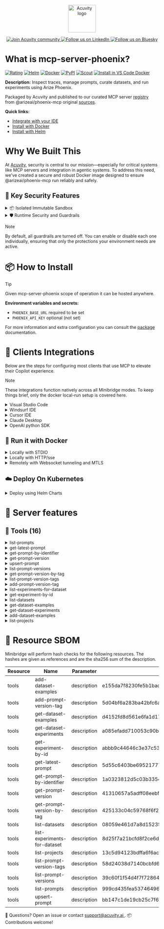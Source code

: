 <p align="center">
  <a href="https://acuvity.ai">
    <picture>
      <img src="https://mma.prnewswire.com/media/2544052/Acuvity__Logo.jpg" height="90" alt="Acuvity logo"/>
    </picture>
  </a>
</p>
<p align="center">
  <a href="https://discord.gg/BkU7fBkrNk">
    <img src="https://img.shields.io/badge/Acuvity-Join-7289DA?logo=discord&logoColor=fff" alt="Join Acuvity community" />
  </a>
<a href="https://www.linkedin.com/company/acuvity/">
    <img src="https://img.shields.io/badge/LinkedIn-Follow-7289DA" alt="Follow us on LinkedIn" />
  </a>
<a href="https://bsky.app/profile/acuvity.bsky.social">
    <img src="https://img.shields.io/badge/Bluesky-Follow-7289DA"?logo=bluesky&logoColor=fff" alt="Follow us on Bluesky" />
  </a>
</p>


# What is mcp-server-phoenix?
[![Rating](https://img.shields.io/badge/B-3775A9?label=Rating)](https://docs.anthropic.com/en/docs/build-with-claude/tool-use/implement-tool-use#best-practices-for-tool-definitions)
[![Helm](https://img.shields.io/badge/1.0.0-3775A9?logo=helm&label=Charts&logoColor=fff)](https://hub.docker.com/r/acuvity/mcp-server-phoenix/tags/)
[![Docker](https://img.shields.io/docker/image-size/acuvity/mcp-server-phoenix/2.1.10?logo=docker&logoColor=fff&label=2.1.10)](https://hub.docker.com/r/acuvity/mcp-server-phoenix)
[![PyPI](https://img.shields.io/badge/2.1.10-3775A9?logo=pypi&logoColor=fff&label=@arizeai/phoenix-mcp)](https://github.com/Arize-ai/phoenix/tree/HEAD/js/packages/phoenix-mcp)
[![Scout](https://img.shields.io/badge/Active-3775A9?logo=docker&logoColor=fff&label=Scout)](https://hub.docker.com/r/acuvity/mcp-server-phoenix/)
[![Install in VS Code Docker](https://img.shields.io/badge/VS_Code-One_click_install-0078d7?logo=githubcopilot)](https://insiders.vscode.dev/redirect/mcp/install?name=mcp-server-phoenix&config=%7B%22args%22%3A%5B%22run%22%2C%22-i%22%2C%22--rm%22%2C%22--read-only%22%2C%22-e%22%2C%22PHOENIX_BASE_URL%22%2C%22docker.io%2Facuvity%2Fmcp-server-phoenix%3A2.1.10%22%5D%2C%22command%22%3A%22docker%22%7D)

**Description:** Inspect traces, manage prompts, curate datasets, and run experiments using Arize Phoenix.

Packaged by Acuvity and published to our curated MCP server [registry](https://mcp.acuvity.ai) from @arizeai/phoenix-mcp original [sources](https://github.com/Arize-ai/phoenix/tree/HEAD/js/packages/phoenix-mcp).

**Quick links:**

- [Integrate with your IDE](https://github.com/acuvity/mcp-servers-registry/blob/main/mcp-server-phoenix/docker/README.md#-clients-integrations)
- [Install with Docker](https://github.com/acuvity/mcp-servers-registry/tree/main/mcp-server-phoenix/docker/README.md#-run-it-with-docker)
- [Install with Helm](https://github.com/acuvity/mcp-servers-registry/tree/main/mcp-server-phoenix/charts/mcp-server-phoenix/README.md#how-to-install)

# Why We Built This

At [Acuvity](https://acuvity.ai), security is central to our mission—especially for critical systems like MCP servers and integration in agentic systems.
To address this need, we've created a secure and robust Docker image designed to ensure @arizeai/phoenix-mcp run reliably and safely.

## 🔐 Key Security Features

<details>
<summary>📦 Isolated Immutable Sandbox </summary>

- **Isolated Execution**: All tools run within secure, containerized sandboxes to enforce process isolation and prevent lateral movement.
- **Non-root by Default**: Enforces least-privilege principles, minimizing the impact of potential security breaches.
- **Read-only Filesystem**: Ensures runtime immutability, preventing unauthorized modification.
- **Version Pinning**: Guarantees consistency and reproducibility across deployments by locking tool and dependency versions.
- **CVE Scanning**: Continuously scans images for known vulnerabilities using [Docker Scout](https://docs.docker.com/scout/) to support proactive mitigation.
- **SBOM & Provenance**: Delivers full supply chain transparency by embedding metadata and traceable build information."
</details>

<details>
<summary>🛡️ Runtime Security and Guardrails</summary>

**Minibridge Integration**: [Minibridge](https://github.com/acuvity/minibridge) establishes secure Agent-to-MCP connectivity, supports Rego/HTTP-based policy enforcement 🕵️, and simplifies orchestration.

The [ARC](https://github.com/acuvity/mcp-servers-registry/tree/main) container includes a [built-in Rego policy](https://github.com/acuvity/mcp-servers-registry/tree/main/mcp-server-phoenix/docker/policy.rego) that enables a set of runtime "guardrails"" to help enforce security, privacy, and correct usage of your services. Below is an overview of each guardrail provided.

### 🔒 Resource Integrity

**Mitigates MCP Rug Pull Attacks**

* **Goal:** Protect users from malicious tool description changes after initial approval, preventing post-installation manipulation or deception.
* **Mechanism:** Locks tool descriptions upon client approval and verifies their integrity before execution. Any modification to the description triggers a security violation, blocking unauthorized changes from server-side updates.

### 🛡️ Guardrails

#### Covert Instruction Detection

Monitors incoming requests for hidden or obfuscated directives that could alter policy behavior.

* **Goal:** Stop attackers from slipping unnoticed commands or payloads into otherwise harmless data.
* **Mechanism:** Applies a library of regex patterns and binary‐encoding checks to the full request body. If any pattern matches a known covert channel (e.g., steganographic markers, hidden HTML tags, escape-sequence tricks), the request is rejected.

#### Sensitive Pattern Detection

Block user-defined sensitive data patterns (credential paths, filesystem references).

* **Goal:** Block accidental or malicious inclusion of sensitive information that violates data-handling rules.
* **Mechanism:** Runs a curated set of regexes against all payloads and tool descriptions—matching patterns such as `.env` files, RSA key paths, directory traversal sequences.

#### Shadowing Pattern Detection

Detects and blocks "shadowing" attacks, where a malicious MCP server sneaks hidden directives into its own tool descriptions to hijack or override the behavior of other, trusted tools.

* **Goal:** Stop a rogue server from poisoning the agent’s logic by embedding instructions that alter how a different server’s tools operate (e.g., forcing all emails to go to an attacker’s address even when the user calls a separate `send_email` tool).
* **Mechanism:** During policy load, each tool description is scanned for cross‐tool override patterns—such as `<IMPORTANT>` sections referencing other tool names, hidden side‐effects, or directives that apply to a different server’s API. Any description that attempts to shadow or extend instructions for a tool outside its own namespace triggers a policy violation and is rejected.

#### Schema Misuse Prevention

Enforces strict adherence to MCP input schemas.

* **Goal:** Prevent malformed or unexpected fields from bypassing validations, causing runtime errors, or enabling injections.
* **Mechanism:** Compares each incoming JSON object against the declared schema (required properties, allowed keys, types). Any extra, missing, or mistyped field triggers an immediate policy violation.

#### Cross-Origin Tool Access

Controls whether tools may invoke tools or services from external origins.

* **Goal:** Prevent untrusted or out-of-scope services from being called.
* **Mechanism:** Examines tool invocation requests and outgoing calls, verifying each target against an allowlist of approved domains or service names. Calls to any non-approved origin are blocked.

#### Secrets Redaction

Automatically masks sensitive values so they never appear in logs or responses.

* **Goal:** Ensure that API keys, tokens, passwords, and other credentials cannot leak in plaintext.
* **Mechanism:** Scans every text output for known secret formats (e.g., AWS keys, GitHub PATs, JWTs). Matches are replaced with `[REDACTED]` before the response is sent or recorded.

These controls ensure robust runtime integrity, prevent unauthorized behavior, and provide a foundation for secure-by-design system operations.

### Enable guardrails

To activate guardrails in your Docker containers, define the `GUARDRAILS` environment variable with the protections you need.

| Guardrail                        | Summary                                                                 |
|----------------------------------|-------------------------------------------------------------------------|
| `covert-instruction-detection`   | Detects hidden or obfuscated directives in requests.                    |
| `sensitive-pattern-detection`    | Flags patterns suggesting sensitive data or filesystem exposure.        |
| `shadowing-pattern-detection`    | Identifies tool descriptions that override or influence others.         |
| `schema-misuse-prevention`       | Enforces strict schema compliance on input data.                        |
| `cross-origin-tool-access`       | Controls calls to external services or APIs.                            |
| `secrets-redaction`              | Prevents exposure of credentials or sensitive values.                   |

Example: add `-e GUARDRAILS="secrets-redaction sensitive-pattern-detection"` to enable those guardrails.

## 🔒 Basic Authentication via Shared Secret

Provides a lightweight auth layer using a single shared token.

* **Mechanism:** Expects clients to send an `Authorization` header with the predefined secret.
* **Use Case:** Quickly lock down your endpoint in development or simple internal deployments—no complex OAuth/OIDC setup required.

To turn on Basic Authentication, define `BASIC_AUTH_SECRET` environment variable with a shared secret.

Example: add `-e BASIC_AUTH_SECRET="supersecret"` to enable the basic authentication.

> While basic auth will protect against unauthorized access, you should use it only in controlled environment,
> rotate credentials frequently and **always** use TLS.

</details>

> [!NOTE]
> By default, all guardrails are turned off. You can enable or disable each one individually, ensuring that only the protections your environment needs are active.


# 📦 How to Install


> [!TIP]
> Given mcp-server-phoenix scope of operation it can be hosted anywhere.

**Environment variables and secrets:**
  - `PHOENIX_BASE_URL` required to be set
  - `PHOENIX_API_KEY` optional (not set)

For more information and extra configuration you can consult the [package](https://github.com/Arize-ai/phoenix/tree/HEAD/js/packages/phoenix-mcp) documentation.

# 🧰 Clients Integrations

Below are the steps for configuring most clients that use MCP to elevate their Copilot experience.

> [!NOTE]
> These integrations function natively across all Minibridge modes.
> To keep things brief, only the docker local-run setup is covered here.

<details>
<summary>Visual Studio Code</summary>

To get started immediately, you can use the "one-click" link below:

[![Install in VS Code Docker](https://img.shields.io/badge/VS_Code-One_click_install-0078d7?logo=githubcopilot)](https://insiders.vscode.dev/redirect/mcp/install?name=mcp-server-phoenix&config=%7B%22args%22%3A%5B%22run%22%2C%22-i%22%2C%22--rm%22%2C%22--read-only%22%2C%22-e%22%2C%22PHOENIX_BASE_URL%22%2C%22docker.io%2Facuvity%2Fmcp-server-phoenix%3A2.1.10%22%5D%2C%22command%22%3A%22docker%22%7D)

## Global scope

Press `ctrl + shift + p` and type `Preferences: Open User Settings JSON` to add the following section:

```json
{
  "mcp": {
    "servers": {
      "acuvity-mcp-server-phoenix": {
        "env": {
          "PHOENIX_BASE_URL": "TO_BE_SET"
        },
        "command": "docker",
        "args": [
          "run",
          "-i",
          "--rm",
          "--read-only",
          "-e",
          "PHOENIX_BASE_URL",
          "docker.io/acuvity/mcp-server-phoenix:2.1.10"
        ]
      }
    }
  }
}
```

## Workspace scope

In your workspace create a file called `.vscode/mcp.json` and add the following section:

```json
{
  "servers": {
    "acuvity-mcp-server-phoenix": {
      "env": {
        "PHOENIX_BASE_URL": "TO_BE_SET"
      },
      "command": "docker",
      "args": [
        "run",
        "-i",
        "--rm",
        "--read-only",
        "-e",
        "PHOENIX_BASE_URL",
        "docker.io/acuvity/mcp-server-phoenix:2.1.10"
      ]
    }
  }
}
```

> To pass secrets you should use the `promptString` input type described in the [Visual Studio Code documentation](https://code.visualstudio.com/docs/copilot/chat/mcp-servers).

</details>

<details>
<summary>Windsurf IDE</summary>

In `~/.codeium/windsurf/mcp_config.json` add the following section:

```json
{
  "mcpServers": {
    "acuvity-mcp-server-phoenix": {
      "env": {
        "PHOENIX_BASE_URL": "TO_BE_SET"
      },
      "command": "docker",
      "args": [
        "run",
        "-i",
        "--rm",
        "--read-only",
        "-e",
        "PHOENIX_BASE_URL",
        "docker.io/acuvity/mcp-server-phoenix:2.1.10"
      ]
    }
  }
}
```

See [Windsurf documentation](https://docs.windsurf.com/windsurf/mcp) for more info.

</details>

<details>
<summary>Cursor IDE</summary>

Add the following JSON block to your mcp configuration file:
- `~/.cursor/mcp.json` for global scope
- `.cursor/mcp.json` for project scope

```json
{
  "mcpServers": {
    "acuvity-mcp-server-phoenix": {
      "env": {
        "PHOENIX_BASE_URL": "TO_BE_SET"
      },
      "command": "docker",
      "args": [
        "run",
        "-i",
        "--rm",
        "--read-only",
        "-e",
        "PHOENIX_BASE_URL",
        "docker.io/acuvity/mcp-server-phoenix:2.1.10"
      ]
    }
  }
}
```

See [cursor documentation](https://docs.cursor.com/context/model-context-protocol) for more information.

</details>
<details>

<summary>Claude Desktop</summary>

In the `claude_desktop_config.json` configuration file add the following section:

```json
{
  "mcpServers": {
    "acuvity-mcp-server-phoenix": {
      "env": {
        "PHOENIX_BASE_URL": "TO_BE_SET"
      },
      "command": "docker",
      "args": [
        "run",
        "-i",
        "--rm",
        "--read-only",
        "-e",
        "PHOENIX_BASE_URL",
        "docker.io/acuvity/mcp-server-phoenix:2.1.10"
      ]
    }
  }
}
```

See [Anthropic documentation](https://docs.anthropic.com/en/docs/agents-and-tools/mcp) for more information.
</details>

<details>
<summary>OpenAI python SDK</summary>

## Running locally

```python
async with MCPServerStdio(
    params={
        "env": {"PHOENIX_BASE_URL":"TO_BE_SET"},
        "command": "docker",
        "args": ["run","-i","--rm","--read-only","-e","PHOENIX_BASE_URL","docker.io/acuvity/mcp-server-phoenix:2.1.10"]
    }
) as server:
    tools = await server.list_tools()
```

## Running remotely

```python
async with MCPServerSse(
    params={
        "url": "http://<ip>:<port>/sse",
    }
) as server:
    tools = await server.list_tools()
```

See [OpenAI Agents SDK docs](https://openai.github.io/openai-agents-python/mcp/) for more info.

</details>

## 🐳 Run it with Docker

<details>
<summary>Locally with STDIO</summary>

In your client configuration set:

- command: `docker`
- arguments: `run -i --rm --read-only -e PHOENIX_BASE_URL docker.io/acuvity/mcp-server-phoenix:2.1.10`

</details>

<details>
<summary>Locally with HTTP/sse</summary>

Simply run as:

```console
docker run -it -p 8000:8000 --rm --read-only -e PHOENIX_BASE_URL docker.io/acuvity/mcp-server-phoenix:2.1.10
```

Then on your application/client, you can configure to use it like:

```json
{
  "mcpServers": {
    "acuvity-mcp-server-phoenix": {
      "url": "http://localhost:8000/sse"
    }
  }
}
```

You might have to use different ports for different tools.

</details>

<details>
<summary>Remotely with Websocket tunneling and MTLS </summary>

> This section assume you are familiar with TLS and certificates and will require:
> - a server certificate with proper DNS/IP field matching your tool deployment.
> - a client-ca used to sign client certificates

1. Start the server in `backend` mode
 - add an environment variable like `-e MINIBRIDGE_MODE=backend`
 - add the TLS certificates (recommended) through a volume let's say `/certs` ex (`-v $PWD/certs:/certs`)
 - instruct minibridge to use those certs with
   - `-e MINIBRIDGE_TLS_SERVER_CERT=/certs/server-cert.pem`
   - `-e MINIBRIDGE_TLS_SERVER_KEY=/certs/server-key.pem`
   - `-e MINIBRIDGE_TLS_SERVER_KEY_PASS=optional`
   - `-e MINIBRIDGE_TLS_SERVER_CLIENT_CA=/certs/client-ca.pem`

2. Start `minibridge` locally in frontend mode:
  - Get [minibridge](https://github.com/acuvity/minibridge) binary for your OS.

In your client configuration, Minibridge works like any other STDIO command.

Example for Claude Desktop:

```json
{
  "mcpServers": {
    "acuvity-mcp-server-phoenix": {
      "command": "minibridge",
      "args": ["frontend", "--backend", "wss://<remote-url>:8000/ws", "--tls-client-backend-ca", "/path/to/ca/that/signed/the/server-cert.pem/ca.pem", "--tls-client-cert", "/path/to/client-cert.pem", "--tls-client-key", "/path/to/client-key.pem"]
    }
  }
}
```

That's it.

Minibridge offers a host of additional features. For step-by-step guidance, please visit the wiki. And if anything’s unclear, don’t hesitate to reach out!

</details>

## ☁️ Deploy On Kubernetes

<details>
<summary>Deploy using Helm Charts</summary>

### Chart settings requirements

This chart requires some mandatory information to be installed.

**Optional Secrets**:
  - `PHOENIX_API_KEY` secret to be set as secrets.PHOENIX_API_KEY either by `.value` or from existing with `.valueFrom`

**Mandatory Environment variables**:
  - `PHOENIX_BASE_URL` environment variable to be set by env.PHOENIX_BASE_URL

### How to install

You can inspect the chart `README`:

```console
helm show readme oci://docker.io/acuvity/mcp-server-phoenix --version 1.0.0
````

You can inspect the values that you can configure:

```console
helm show values oci://docker.io/acuvity/mcp-server-phoenix --version 1.0.0
````

Install with helm

```console
helm install mcp-server-phoenix oci://docker.io/acuvity/mcp-server-phoenix --version 1.0.0
```

From there your MCP server mcp-server-phoenix will be reachable by default through `http/sse` from inside the cluster using the Kubernetes Service `mcp-server-phoenix` on port `8000` by default. You can change that by looking at the `service` section of the `values.yaml` file.

### How to Monitor

The deployment will create a Kubernetes service with a `healthPort`, that is used for liveness probes and readiness probes. This health port can also be used by the monitoring stack of your choice and exposes metrics under the `/metrics` path.

See full charts [Readme](https://github.com/acuvity/mcp-servers-registry/tree/main/mcp-server-phoenix/charts/mcp-server-phoenix/README.md) for more details about settings and runtime security including guardrails activation.

</details>

# 🧠 Server features

## 🧰 Tools (16)
<details>
<summary>list-prompts</summary>

**Description**:

```
Get a list of all the prompts.

Prompts (templates, prompt templates) are versioned templates for input messages to an LLM.
Each prompt includes both the input messages, but also the model and invocation parameters
to use when generating outputs.

Returns a list of prompt objects with their IDs, names, and descriptions.

Example usage: 
  List all available prompts

Expected return: 
  Array of prompt objects with metadata. 
  Example:  [{
      "name": "article-summarizer",
      "description": "Summarizes an article into concise bullet points",
      "source_prompt_id": null,
      "id": "promptid1234"
  }]
```

**Parameter**:

| Name | Type | Description | Required? |
|-----------|------|-------------|-----------|
| limit | number | not set | No
</details>
<details>
<summary>get-latest-prompt</summary>

**Description**:

```
Get the latest version of a prompt. Returns the prompt version with its template, model configuration, and invocation parameters.

Example usage: 
  Get the latest version of a prompt named 'article-summarizer'

Expected return: 
  Prompt version object with template and configuration. 
  Example: {
    "description": "Initial version",
    "model_provider": "OPENAI",
    "model_name": "gpt-3.5-turbo",
    "template": {
      "type": "chat",
      "messages": [
        {
          "role": "system",
          "content": "You are an expert summarizer. Create clear, concise bullet points highlighting the key information."
        },
        {
          "role": "user",
          "content": "Please summarize the following {{topic}} article:

{{article}}"
        }
      ]
    },
    "template_type": "CHAT",
    "template_format": "MUSTACHE",
    "invocation_parameters": {
      "type": "openai",
      "openai": {}
    },
    "id": "promptversionid1234"
  }
```

**Parameter**:

| Name | Type | Description | Required? |
|-----------|------|-------------|-----------|
| prompt_identifier | string | not set | Yes
</details>
<details>
<summary>get-prompt-by-identifier</summary>

**Description**:

```
Get a prompt's latest version by its identifier (name or ID). Returns the prompt version with its template, model configuration, and invocation parameters.

Example usage: 
  Get the latest version of a prompt with name 'article-summarizer'

Expected return: 
  Prompt version object with template and configuration. 
    Example: {
      "description": "Initial version",
      "model_provider": "OPENAI",
      "model_name": "gpt-3.5-turbo",
      "template": {
        "type": "chat",
        "messages": [
          {
            "role": "system",
            "content": "You are an expert summarizer. Create clear, concise bullet points highlighting the key information."
          },
          {
            "role": "user",
            "content": "Please summarize the following {{topic}} article:

{{article}}"
          }
        ]
      },
      "template_type": "CHAT",
      "template_format": "MUSTACHE",
      "invocation_parameters": {
        "type": "openai",
        "openai": {}
      },
      "id": "promptversionid1234"
    }
```

**Parameter**:

| Name | Type | Description | Required? |
|-----------|------|-------------|-----------|
| prompt_identifier | string | not set | Yes
</details>
<details>
<summary>get-prompt-version</summary>

**Description**:

```
Get a specific version of a prompt using its version ID. Returns the prompt version with its template, model configuration, and invocation parameters.

Example usage: 
  Get a specific prompt version with ID 'promptversionid1234'

Expected return: 
  Prompt version object with template and configuration. 
  Example: {
    "description": "Initial version",
    "model_provider": "OPENAI",
    "model_name": "gpt-3.5-turbo",
    "template": {
      "type": "chat",
      "messages": [
        {
          "role": "system",
          "content": "You are an expert summarizer. Create clear, concise bullet points highlighting the key information."
        },
        {
          "role": "user",
          "content": "Please summarize the following {{topic}} article:

{{article}}"
        }
      ]
    },
    "template_type": "CHAT",
    "template_format": "MUSTACHE",
    "invocation_parameters": {
      "type": "openai",
      "openai": {}
    },
    "id": "promptversionid1234"
  }
```

**Parameter**:

| Name | Type | Description | Required? |
|-----------|------|-------------|-----------|
| prompt_version_id | string | not set | Yes
</details>
<details>
<summary>upsert-prompt</summary>

**Description**:

```
Create or update a prompt with its template and configuration. Creates a new prompt and its initial version with specified model settings.

Example usage: 
  Create a new prompt named 'email_generator' with a template for generating emails

Expected return: 
  A confirmation message of successful prompt creation
```

**Parameter**:

| Name | Type | Description | Required? |
|-----------|------|-------------|-----------|
| description | string | not set | No
| model_name | string | not set | No
| model_provider | string | not set | No
| name | string | not set | Yes
| temperature | number | not set | No
| template | string | not set | Yes
</details>
<details>
<summary>list-prompt-versions</summary>

**Description**:

```
Get a list of all versions for a specific prompt. Returns versions with pagination support.

Example usage: 
  List all versions of a prompt named 'article-summarizer'

Expected return: 
  Array of prompt version objects with IDs and configuration. 
  Example: [
    {
      "description": "Initial version",
      "model_provider": "OPENAI",
      "model_name": "gpt-3.5-turbo",
      "template": {
        "type": "chat",
        "messages": [
          {
            "role": "system",
            "content": "You are an expert summarizer. Create clear, concise bullet points highlighting the key information."
          },
          {
            "role": "user",
            "content": "Please summarize the following {{topic}} article:

{{article}}"
          }
        ]
      },
      "template_type": "CHAT",
      "template_format": "MUSTACHE",
      "invocation_parameters": {
        "type": "openai",
        "openai": {}
      },
      "id": "promptversionid1234"
    }
  ]
```

**Parameter**:

| Name | Type | Description | Required? |
|-----------|------|-------------|-----------|
| limit | number | not set | No
| prompt_identifier | string | not set | Yes
</details>
<details>
<summary>get-prompt-version-by-tag</summary>

**Description**:

```
Get a prompt version by its tag name. Returns the prompt version with its template, model configuration, and invocation parameters.

Example usage: 
  Get the 'production' tagged version of prompt 'article-summarizer'

Expected return: 
  Prompt version object with template and configuration. 
  Example: {
      "description": "Initial version",
      "model_provider": "OPENAI",
      "model_name": "gpt-3.5-turbo",
      "template": {
        "type": "chat",
        "messages": [
          {
            "role": "system",
            "content": "You are an expert summarizer. Create clear, concise bullet points highlighting the key information."
          },
          {
            "role": "user",
            "content": "Please summarize the following {{topic}} article:

{{article}}"
          }
        ]
      },
      "template_type": "CHAT",
      "template_format": "MUSTACHE",
      "invocation_parameters": {
        "type": "openai",
        "openai": {}
      },
      "id": "promptversionid1234"
    }
```

**Parameter**:

| Name | Type | Description | Required? |
|-----------|------|-------------|-----------|
| prompt_identifier | string | not set | Yes
| tag_name | string | not set | Yes
</details>
<details>
<summary>list-prompt-version-tags</summary>

**Description**:

```
Get a list of all tags for a specific prompt version. Returns tag objects with pagination support.

Example usage: 
  List all tags associated with prompt version 'promptversionid1234'

Expected return: 
  Array of tag objects with names and IDs. 
  Example: [
    {
      "name": "staging",
      "description": "The version deployed to staging",
      "id": "promptversionid1234"
    },
    {
      "name": "development",
      "description": "The version deployed for development",
      "id": "promptversionid1234"
    }
  ]
```

**Parameter**:

| Name | Type | Description | Required? |
|-----------|------|-------------|-----------|
| limit | number | not set | No
| prompt_version_id | string | not set | Yes
</details>
<details>
<summary>add-prompt-version-tag</summary>

**Description**:

```
Add a tag to a specific prompt version. The operation returns no content on success (204 status code).

Example usage: 
  Tag prompt version 'promptversionid1234' with the name 'production'

Expected return: 
  Confirmation message of successful tag addition
```

**Parameter**:

| Name | Type | Description | Required? |
|-----------|------|-------------|-----------|
| description | string | not set | No
| name | string | not set | Yes
| prompt_version_id | string | not set | Yes
</details>
<details>
<summary>list-experiments-for-dataset</summary>

**Description**:

```
Get a list of all the experiments run on a given dataset.

Experiments are collections of experiment runs, each experiment run corresponds to a single 
dataset example. The dataset example is passed to an implied `task` which in turn 
produces an output.

Example usage:
  Show me all the experiments I've run on dataset RGF0YXNldDox

Expected return:
  Array of experiment objects with metadata. 
  Example: [
    {
      "id": "experimentid1234",
      "dataset_id": "datasetid1234",
      "dataset_version_id": "datasetversionid1234",
      "repetitions": 1,
      "metadata": {},
      "project_name": "Experiment-abc123",
      "created_at": "YYYY-MM-DDTHH:mm:ssZ",
      "updated_at": "YYYY-MM-DDTHH:mm:ssZ"
    }
  ]
```

**Parameter**:

| Name | Type | Description | Required? |
|-----------|------|-------------|-----------|
| dataset_id | string | not set | Yes
</details>
<details>
<summary>get-experiment-by-id</summary>

**Description**:

```
Get an experiment by its ID.

The tool returns experiment metadata in the first content block and a JSON object with the 
experiment data in the second. The experiment data contains both the results of each 
experiment run and the annotations made by an evaluator to score or label the results, 
for example, comparing the output of an experiment run to the expected output from the 
dataset example.

Example usage:
  Show me the experiment results for experiment RXhwZXJpbWVudDo4

Expected return:
  Object containing experiment metadata and results.
  Example: {
    "metadata": {
      "id": "experimentid1234",
      "dataset_id": "datasetid1234",
      "dataset_version_id": "datasetversionid1234",
      "repetitions": 1,
      "metadata": {},
      "project_name": "Experiment-abc123",
      "created_at": "YYYY-MM-DDTHH:mm:ssZ",
      "updated_at": "YYYY-MM-DDTHH:mm:ssZ"
    },
    "experimentResult": [
      {
        "example_id": "exampleid1234",
        "repetition_number": 0,
        "input": "Sample input text",
        "reference_output": "Expected output text",
        "output": "Actual output text",
        "error": null,
        "latency_ms": 1000,
        "start_time": "2025-03-20T12:00:00Z",
        "end_time": "2025-03-20T12:00:01Z",
        "trace_id": "trace-123",
        "prompt_token_count": 10,
        "completion_token_count": 20,
        "annotations": [
          {
            "name": "quality",
            "annotator_kind": "HUMAN",
            "label": "good",
            "score": 0.9,
            "explanation": "Output matches expected format",
            "trace_id": "trace-456",
            "error": null,
            "metadata": {},
            "start_time": "YYYY-MM-DDTHH:mm:ssZ",
            "end_time": "YYYY-MM-DDTHH:mm:ssZ"
          }
        ]
      }
    ]
  }
```

**Parameter**:

| Name | Type | Description | Required? |
|-----------|------|-------------|-----------|
| experiment_id | string | not set | Yes
</details>
<details>
<summary>list-datasets</summary>

**Description**:

```
Get a list of all datasets.

Datasets are collections of 'dataset examples' that each example includes an input, 
(expected) output, and optional metadata. They are primarily used as inputs for experiments.

Example usage:
  Show me all available datasets

Expected return:
  Array of dataset objects with metadata.
  Example: [
    {
      "id": "RGF0YXNldDox",
      "name": "my-dataset",
      "description": "A dataset for testing",
      "metadata": {},
      "created_at": "2024-03-20T12:00:00Z",
      "updated_at": "2024-03-20T12:00:00Z"
    }
  ]
```

**Parameter**:

| Name | Type | Description | Required? |
|-----------|------|-------------|-----------|
| limit | number | not set | No
</details>
<details>
<summary>get-dataset-examples</summary>

**Description**:

```
Get examples from a dataset.

Dataset examples are an array of objects that each include an input, 
(expected) output, and optional metadata. These examples are typically used to represent 
input to an application or model (e.g. prompt template variables, a code file, or image) 
and used to test or benchmark changes.

Example usage:
  Show me all examples from dataset RGF0YXNldDox

Expected return:
  Object containing dataset ID, version ID, and array of examples.
  Example: {
    "dataset_id": "datasetid1234",
    "version_id": "datasetversionid1234",
    "examples": [
      {
        "id": "exampleid1234",
        "input": {
          "text": "Sample input text"
        },
        "output": {
          "text": "Expected output text"
        },
        "metadata": {},
        "updated_at": "YYYY-MM-DDTHH:mm:ssZ"
      }
    ]
  }
```

**Parameter**:

| Name | Type | Description | Required? |
|-----------|------|-------------|-----------|
| datasetId | string | not set | Yes
</details>
<details>
<summary>get-dataset-experiments</summary>

**Description**:

```
List experiments run on a dataset.

Example usage:
  Show me all experiments run on dataset RGF0YXNldDox

Expected return:
  Array of experiment objects with metadata.
  Example: [
    {
      "id": "experimentid1234",
      "dataset_id": "datasetid1234",
      "dataset_version_id": "datasetversionid1234",
      "repetitions": 1,
      "metadata": {},
      "project_name": "Experiment-abc123",
      "created_at": "YYYY-MM-DDTHH:mm:ssZ",
      "updated_at": "YYYY-MM-DDTHH:mm:ssZ"
    }
  ]
```

**Parameter**:

| Name | Type | Description | Required? |
|-----------|------|-------------|-----------|
| datasetId | string | not set | Yes
</details>
<details>
<summary>add-dataset-examples</summary>

**Description**:

```
Add examples to an existing dataset.

This tool adds one or more examples to an existing dataset. Each example includes an input,
output, and metadata. The metadata will automatically include information indicating that
these examples were synthetically generated via MCP. When calling this tool, check existing
examples using the "get-dataset-examples" tool to ensure that you are not adding duplicate
examples and following existing patterns for how data should be structured.

Example usage:
  Look at the analyze "my-dataset" and augment them with new examples to cover relevant edge cases

Expected return:
  Confirmation of successful addition of examples to the dataset.
  Example: {
    "dataset_name": "my-dataset",
    "message": "Successfully added examples to dataset"
  }
```

**Parameter**:

| Name | Type | Description | Required? |
|-----------|------|-------------|-----------|
| datasetName | string | not set | Yes
| examples | array | not set | Yes
</details>
<details>
<summary>list-projects</summary>

**Description**:

```
Get a list of all projects.

Projects are containers for organizing traces, spans, and other observability data. 
Each project has a unique name and can contain traces from different applications or experiments.

Example usage:
  Show me all available projects

Expected return:
  Array of project objects with metadata.
  Example: [
    {
      "id": "UHJvamVjdDox",
      "name": "default",
      "description": "Default project for traces"
    },
    {
      "id": "UHJvamVjdDoy", 
      "name": "my-experiment",
      "description": "Project for my ML experiment"
    }
  ]
```

**Parameter**:

| Name | Type | Description | Required? |
|-----------|------|-------------|-----------|
| cursor | string | not set | No
| includeExperimentProjects | boolean | not set | No
| limit | number | not set | No
</details>


# 🔐 Resource SBOM

Minibridge will perform hash checks for the following resources. The hashes are given as references and are the sha256 sum of the description.

| Resource | Name | Parameter | Hash |
|-----------|------|------|------|
| tools | add-dataset-examples | description | e155da7f8230fe5b1bade7bb57b5a4bc07e900fc79ca68494744930fb1d5b819 |
| tools | add-prompt-version-tag | description | 5d04bf6a283ba42bfc6ac36f1d3da4ee143e236c56a303c7b9d20de4136bffd4 |
| tools | get-dataset-examples | description | d4152fd8d561e6fa1d1751cf8826aede27e1673a456c220405339aceefa9b536 |
| tools | get-dataset-experiments | description | a085efadd710053c90b9d5799f11121c70e293338c9f2480d3ad89f06e30c669 |
| tools | get-experiment-by-id | description | abbb9c44646c3e37c530486d4b2fff7dbe79540136bbaa3feba7251cc578c9d1 |
| tools | get-latest-prompt | description | 5d55c6403be695217770fb621b2adf4478a6d4daa6087ed00138a1afc6312253 |
| tools | get-prompt-by-identifier | description | 1a0323812d5c03b3354e35c6a268edbf17cc915cd37a0592f34c53f77b0c8e5d |
| tools | get-prompt-version | description | 41310657a5adff08eebf484525733aaf62bf1954977bb8dbaef41d54db7c2d9b |
| tools | get-prompt-version-by-tag | description | 425133c04c59768f6f21421781fb706057bf59dc2270ad24654334328083712a |
| tools | list-datasets | description | 08059e461d7a8d15235ecd8a680443fa05750a4ff4afe83eda532a413121334f |
| tools | list-experiments-for-dataset | description | 8d25f7a21bcfd8f2ce6dd1d5d8bc29065cd7eb8e1afb6084a51a09c58469cc42 |
| tools | list-projects | description | 13c5d94123bdffa6f6acaeb17412fef1ef9494cd0d0e1ec318250b7cd36dd9f1 |
| tools | list-prompt-version-tags | description | 58d24038d7140bcbfd6e693f6b53ead1cfb21e0c7d3ff1112a4faf9bb4e3e69a |
| tools | list-prompt-versions | description | 39c60f1f54d4f7f7286485ac6515d1aaaa81bc84eb901abc574e8e21d99e3f05 |
| tools | list-prompts | description | 999cd435fea53746496c6e325a943cadbfc797633226f801738897c11d6eacdc |
| tools | upsert-prompt | description | bb147c1de19cb25c7f6aea4fccd60de50a6b3d730c4329b3f8b61c2486e19ac0 |


💬 Questions? Open an issue or contact [ support@acuvity.ai ](mailto:support@acuvity.ai).
📦 Contributions welcome!

